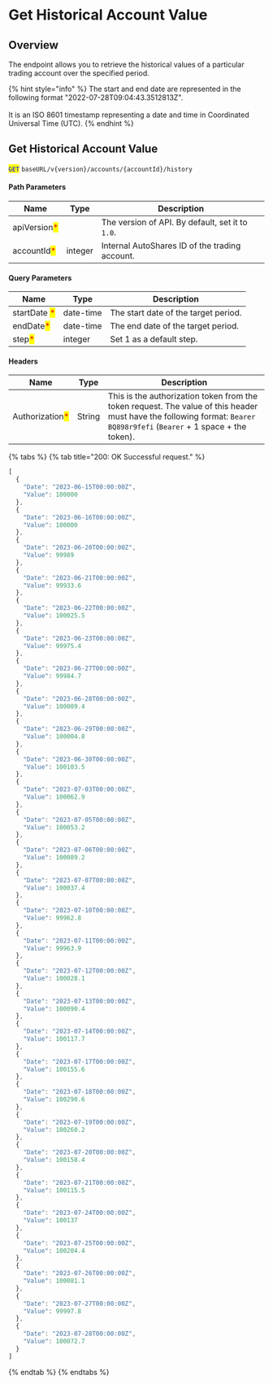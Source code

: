 # Get Historical Account Value

## Overview

The endpoint allows you to retrieve the historical values of a particular trading account over the specified period.

{% hint style="info" %}
The start and end date are represented in the following format "2022-07-28T09:04:43.3512813Z".\
\
It is an ISO 8601 timestamp representing a date and time in Coordinated Universal Time (UTC).
{% endhint %}

## Get Historical Account Value

<mark style="color:blue;">`GET`</mark> `baseURL/v{version}/accounts/{accountId}/history`

#### Path Parameters

| Name                                         | Type    | Description                                      |
| -------------------------------------------- | ------- | ------------------------------------------------ |
| apiVersion<mark style="color:red;">\*</mark> |         | The version of API. By default, set it to `1.0`. |
| accountId<mark style="color:red;">\*</mark>  | integer | Internal AutoShares ID of the trading account.   |

#### Query Parameters

| Name                                         | Type      | Description                          |
| -------------------------------------------- | --------- | ------------------------------------ |
| startDate	<mark style="color:red;">\*</mark> | date-time | The start date of the target period. |
| endDate<mark style="color:red;">\*</mark>    | date-time | The end date of the target period.   |
| step<mark style="color:red;">\*</mark>       | integer   | Set 1 as a default step.             |

#### Headers

| Name                                            | Type   | Description                                                                                                                                                             |
| ----------------------------------------------- | ------ | ----------------------------------------------------------------------------------------------------------------------------------------------------------------------- |
| Authorization<mark style="color:red;">\*</mark> | String | This is the authorization token from the token request. The value of this header must have the following format: `Bearer BQ898r9fefi` (`Bearer` + 1 space + the token). |

{% tabs %}
{% tab title="200: OK Successful request." %}
```javascript
[
  {
    "Date": "2023-06-15T00:00:00Z",
    "Value": 100000
  },
  {
    "Date": "2023-06-16T00:00:00Z",
    "Value": 100000
  },
  {
    "Date": "2023-06-20T00:00:00Z",
    "Value": 99989
  },
  {
    "Date": "2023-06-21T00:00:00Z",
    "Value": 99933.6
  },
  {
    "Date": "2023-06-22T00:00:00Z",
    "Value": 100025.5
  },
  {
    "Date": "2023-06-23T00:00:00Z",
    "Value": 99975.4
  },
  {
    "Date": "2023-06-27T00:00:00Z",
    "Value": 99984.7
  },
  {
    "Date": "2023-06-28T00:00:00Z",
    "Value": 100009.4
  },
  {
    "Date": "2023-06-29T00:00:00Z",
    "Value": 100004.8
  },
  {
    "Date": "2023-06-30T00:00:00Z",
    "Value": 100103.5
  },
  {
    "Date": "2023-07-03T00:00:00Z",
    "Value": 100062.9
  },
  {
    "Date": "2023-07-05T00:00:00Z",
    "Value": 100053.2
  },
  {
    "Date": "2023-07-06T00:00:00Z",
    "Value": 100089.2
  },
  {
    "Date": "2023-07-07T00:00:00Z",
    "Value": 100037.4
  },
  {
    "Date": "2023-07-10T00:00:00Z",
    "Value": 99962.8
  },
  {
    "Date": "2023-07-11T00:00:00Z",
    "Value": 99963.9
  },
  {
    "Date": "2023-07-12T00:00:00Z",
    "Value": 100028.1
  },
  {
    "Date": "2023-07-13T00:00:00Z",
    "Value": 100090.4
  },
  {
    "Date": "2023-07-14T00:00:00Z",
    "Value": 100117.7
  },
  {
    "Date": "2023-07-17T00:00:00Z",
    "Value": 100155.6
  },
  {
    "Date": "2023-07-18T00:00:00Z",
    "Value": 100290.6
  },
  {
    "Date": "2023-07-19T00:00:00Z",
    "Value": 100260.2
  },
  {
    "Date": "2023-07-20T00:00:00Z",
    "Value": 100158.4
  },
  {
    "Date": "2023-07-21T00:00:00Z",
    "Value": 100115.5
  },
  {
    "Date": "2023-07-24T00:00:00Z",
    "Value": 100137
  },
  {
    "Date": "2023-07-25T00:00:00Z",
    "Value": 100204.4
  },
  {
    "Date": "2023-07-26T00:00:00Z",
    "Value": 100081.1
  },
  {
    "Date": "2023-07-27T00:00:00Z",
    "Value": 99997.8
  },
  {
    "Date": "2023-07-28T00:00:00Z",
    "Value": 100072.7
  }
]
```
{% endtab %}
{% endtabs %}
